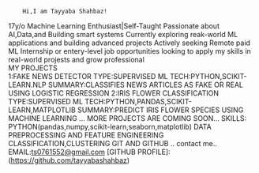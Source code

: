         Hi,I am Tayyaba Shahbaz!
17y/o Machine Learning Enthusiast|Self-Taught
Passionate about AI,Data,and Building smart systems
Currently exploring reak-world ML applications and building advanced projects
Actively seeking Remote paid ML Internship or entery-level job opportunities looking to apply my skills in real-world projests and grow professional  
MY PROJECTS  
   1:FAKE NEWS DETECTOR
TYPE:SUPERVISED ML
TECH:PYTHON,SCIKIT-LEARN.NLP
SUMMARY:CLASSIFIES NEWS ARTICLES AS FAKE OR REAL USING LOGISTIC REGRESSION
  2:IRIS FLOWER CLASSIFICATION 
TYPE:SUPERVISED ML
TECH:PYTHON,PANDAS,SCIKIT-LEARN,MATPLOTLIB
SUMMARY:PREDICT IRIS FLOWER SPECIES USING MACHINE LEARNING
  ... MORE PROJECTS ARE COMING SOON...
SKILLS:
  PYTHON(pandas,numpy,scikit-learn,seaborn,matplotlib)
  DATA PREPROCESSING AND FEATURE ENGINEERING
  CLASSIFICATION,CLUSTERING
  GIT AND GITHUB
    .. contact me..
EMAIL:ts0761552@gmail.com
[GITHUB PROFILE]:(https://github.com/tayyabashahbaz)
